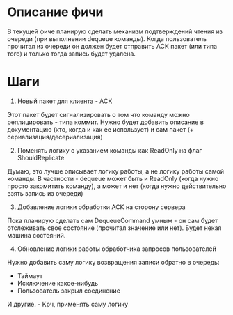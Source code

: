 # Описание фичи

В текущей фиче планирую сделать механизм подтверждений чтения из очереди (при выполнении dequeue команды).
Когда пользователь прочитал из очереди он должен будет отправить ACK пакет (или типа того) и только тогда запись будет
удалена.

# Шаги

1. Новый пакет для клиента - ACK

Этот пакет будет сигнализировать о том что команду можно реплицировать - типа коммит.
Нужно будет добавить описание в документацию (кто, когда и как ее использует) и сам пакет (+
сериализация/десериализация)

2. Поменять логику с указанием команды как ReadOnly на флаг ShouldReplicate

Думаю, это лучше описывает логику работы, а не логику работы самой команды.
В частности - dequeue может быть и ReadOnly (когда нужно просто закомитить команду),
а может и нет (когда нужно действительно взять запись из очереди)


3. Добавление логики обработки ACK на сторону сервера

Пока планирую сделать сам DequeueCommand умным - он сам будет отслеживать свое состояние (прочитал значение или нет).
Будет некая машина состояний.

4. Обновление логики работы обработчика запросов пользователей

Нужно добавить саму логику возвращения записи обратно в очередь:

- Таймаут
- Исключение какое-нибудь
- Пользователь закрыл соединение

И другие. - Крч, применять саму логику
